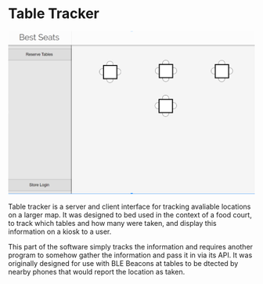 # Table Tracker
![Screenshot 1](screens/screen1.png)

Table tracker is a server and client interface for tracking avaliable locations on a larger map. It was designed to bed used in the context of a food court, to track which tables and how many were taken, and display this information on a kiosk to a user.

This part of the software simply tracks the information and requires another program to somehow gather the information and pass it in via its API. It was originally designed for use with BLE Beacons at tables to be dtected by nearby phones that would report the location as taken.